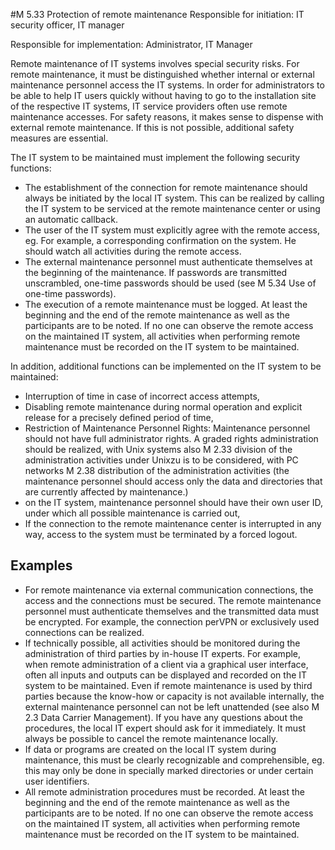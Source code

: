 #M 5.33 Protection of remote maintenance
Responsible for initiation: IT security officer, IT manager

Responsible for implementation: Administrator, IT Manager

Remote maintenance of IT systems involves special security risks. For remote maintenance, it must be distinguished whether internal or external maintenance personnel access the IT systems. In order for administrators to be able to help IT users quickly without having to go to the installation site of the respective IT systems, IT service providers often use remote maintenance accesses. For safety reasons, it makes sense to dispense with external remote maintenance. If this is not possible, additional safety measures are essential.

The IT system to be maintained must implement the following security functions:

* The establishment of the connection for remote maintenance should always be initiated by the local IT system. This can be realized by calling the IT system to be serviced at the remote maintenance center or using an automatic callback.
* The user of the IT system must explicitly agree with the remote access, eg. For example, a corresponding confirmation on the system. He should watch all activities during the remote access.
* The external maintenance personnel must authenticate themselves at the beginning of the maintenance. If passwords are transmitted unscrambled, one-time passwords should be used (see M 5.34 Use of one-time passwords).
* The execution of a remote maintenance must be logged. At least the beginning and the end of the remote maintenance as well as the participants are to be noted. If no one can observe the remote access on the maintained IT system, all activities when performing remote maintenance must be recorded on the IT system to be maintained.


In addition, additional functions can be implemented on the IT system to be maintained:

* Interruption of time in case of incorrect access attempts,
* Disabling remote maintenance during normal operation and explicit release for a precisely defined period of time,
* Restriction of Maintenance Personnel Rights: Maintenance personnel should not have full administrator rights. A graded rights administration should be realized, with Unix systems also M 2.33 division of the administration activities under Unixzu is to be considered, with PC networks M 2.38 distribution of the administration activities (the maintenance personnel should access only the data and directories that are currently affected by maintenance.)
* on the IT system, maintenance personnel should have their own user ID, under which all possible maintenance is carried out,
* If the connection to the remote maintenance center is interrupted in any way, access to the system must be terminated by a forced logout.




## Examples 
* For remote maintenance via external communication connections, the access and the connections must be secured. The remote maintenance personnel must authenticate themselves and the transmitted data must be encrypted. For example, the connection perVPN or exclusively used connections can be realized.
* If technically possible, all activities should be monitored during the administration of third parties by in-house IT experts. For example, when remote administration of a client via a graphical user interface, often all inputs and outputs can be displayed and recorded on the IT system to be maintained. Even if remote maintenance is used by third parties because the know-how or capacity is not available internally, the external maintenance personnel can not be left unattended (see also M 2.3 Data Carrier Management). If you have any questions about the procedures, the local IT expert should ask for it immediately. It must always be possible to cancel the remote maintenance locally.
* If data or programs are created on the local IT system during maintenance, this must be clearly recognizable and comprehensible, eg. this may only be done in specially marked directories or under certain user identifiers.
* All remote administration procedures must be recorded. At least the beginning and the end of the remote maintenance as well as the participants are to be noted. If no one can observe the remote access on the maintained IT system, all activities when performing remote maintenance must be recorded on the IT system to be maintained.




